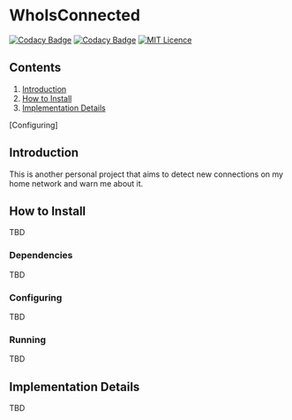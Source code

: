 # WhoIsConnected

[![Codacy Badge](https://api.codacy.com/project/badge/Coverage/23a523978b6a457e9e9d5d2cef3c91fb)](https://www.codacy.com/app/abaruchi/WhoIsConnected?utm_source=github.com&utm_medium=referral&utm_content=abaruchi/WhoIsConnected&utm_campaign=Badge_Coverage) [![Codacy Badge](https://api.codacy.com/project/badge/Grade/23a523978b6a457e9e9d5d2cef3c91fb)](https://www.codacy.com/app/abaruchi/WhoIsConnected?utm_source=github.com&amp;utm_medium=referral&amp;utm_content=abaruchi/WhoIsConnected&amp;utm_campaign=Badge_Grade) [![MIT Licence](https://badges.frapsoft.com/os/mit/mit.svg?v=103)](https://opensource.org/licenses/mit-license.php)

## Contents
1. [Introduction](#introduction)
2. [How to Install](#how-to-install)
3. [Implementation Details](#implementation-details)

 [Configuring]

## Introduction
This is another personal project that aims to detect new connections on my home network and warn me about it.

## How to Install
TBD

### Dependencies
TBD

### Configuring
TBD

### Running
TBD

## Implementation Details
TBD
